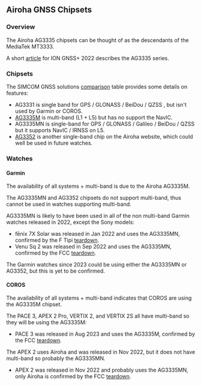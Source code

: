 ## Airoha GNSS Chipsets

### Overview

The Airoha AG3335 chipsets can be thought of as the descendants of the MediaTek MT3333.

A short [article](https://www.airoha.com/products/p/VXKPfHI9iDCvsRWN) for ION GNSS+ 2022 describes the AG3335 series.



### Chipsets

The SIMCOM GNSS solutions [comparison](https://www.avnet.com/wps/wcm/connect/onesite/3a0ea576-cf1b-4a79-8479-5fff508b3c01/EBV-IoT+-+SIMCom+GNSS+Modules+Info+Sheet.pdf?MOD=AJPERES&CVID=nxzMVxi&CVID=nxvsTVu&srsltid=AfmBOopCaoUOA7bpMqRLKpTbZg2-YQLGgqttJoFp0sA4-TuMiJUObcdp) table provides some details on features:

- AG3331 is single band for GPS / GLONASS / BeiDou / QZSS , but isn't used by Garmin or COROS.
- [AG3335M](https://www.airoha.com/products/p/A0Dmm0pijWW3MScb) is multi-band (L1 + L5) but has no support the NavIC.
- AG3335MN is single-band for GPS / GLONASS / Galileo / BeiDou / QZSS but it supports NavIC / IRNSS on L5.
- [AG3352](https://www.airoha.com/products/p/zy4r082hgNywp1bg) is another single-band chip on the Airoha website, which could well be used in future watches.



### Watches

#### Garmin

The availability of all systems + multi-band is due to the Airoha AG3335M.

The AG3335MN and AG3352 chipsets do not support multi-band, thus cannot be used in watches supporting multi-band.

AG3335MN is likely to have been used in all of the non multi-band Garmin watches released in 2022, except the Sony models:

- fēnix 7X Solar was released in Jan 2022 and uses the AG3335MN, confirmed by the F Tipi [teardown](http://www.f-blog.info/garmin-fenix-7x-solar-teardown-non-destructive/).
- Venu Sq 2 was released in Sep 2022 and uses the AG3335MN, confirmed by the FCC [teardown](https://fccid.io/IPH-A4390/Internal-Photos/Internal-Photos-5919160).

The Garmin watches since 2023 could be using either the AG3335MN or AG3352, but this is yet to be confirmed.



#### COROS

The availability of all systems + multi-band indicates that COROS are using the AG3335M chipset.

The PACE 3, APEX 2 Pro, VERTIX 2, and VERTIX 2S all have multi-band so they will be using the AG3335M:

- PACE 3 was released in Aug 2023 and uses the AG3335M, confirmed by the FCC [teardown](https://fccid.io/2BBGF-W331/Internal-Photos/Internal-Photos-6752189).

The APEX 2 uses Airoha and was released in Nov 2022, but it does not have multi-band so probably the AG3335MN.

- APEX 2 was released in Nov 2022 and probably uses the AG3335MN, only Airoha is confirmed by the FCC [teardown](https://fccid.io/2AEHH-W522/Internal-Photos/Internal-Photos-6205922).

